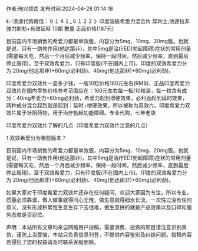 <p>作者:殉兴烦峦 发布时间:2024-04-28 01:14:18</p>
<p>《✅港澳代购薇信：６１４１_６１２２ 》印度超級希愛力混合片 犀利士,他達拉非 強力助勃+有效延時 10顆 數量 正品价格(187元) </p>
									<p>目前国内市场销售的希爱力都是单效版，内容分为5mg、10mg、20mg版。也就是说，只有一助勃作用(他达那非)，其中5mg是治疗ED(勃起障碍)症状的常用剂量(需要每天吃，然后一个月后减少频率，保持一段时间，然后减少频率，直到最后停止服用)。至于双效希爱力，只有印度版(不在国内上市)。印度的双效希爱力分为:20mg(他达那非)+60mg(必利劲)、40mg(他达那非)+60mg(必利劲)。</p><p></p><p>印度希爱力双效片一盒多少钱，一版10粒价格160元左右(RMB)，正品印度希爱力双效片在国内零售价格参考范围应在：160元左右每一板/10粒装，每一粒含有成分：40mg希爱力+60mg必利劲，希爱力起到增硬效果，必利劲起到延时效果，两种成分混合起到就是起到：延时+增硬效果，所以被称为双效片。印度希爱力双效片属于壮阳药物，用于治疗勃起功能障碍。专业代购，七年老店</p><p>印度希爱力双效片了解的几点（印度希爱力双效片注意的几点）</p><p>1.双效希爱分为哪些版本？</p><p>目前国内市场销售的希爱力都是单效版，内容分为5mg、10mg、20mg版。也就是说，只有一助勃作用(他达那非)，其中5mg是治疗ED(勃起障碍)症状的常用剂量(需要每天吃，然后一个月后减少频率，保持一段时间，然后减少频率，直到最后停止服用)。至于双效希爱力，只有印度版(不在国内上市)。印度的双效希爱力分为:20mg(他达那非)+60mg(必利劲)、40mg(他达那非)+60mg(必利劲)。</p><p>如果大家对于印度希爱力双效片还存在任何疑问，欢迎大家因为专注，所以专业，质量必须靠谱，做人做事就得问心无愧，做生意就得细水长流，一次性过没有任何意义，没有形成积累性生意生存下去很难，做生意拼的就是产品效果以及口碑和服务态度是否到位。</p>				声明：本站所有文章均来自网络用户投稿，需要消费、投资的项目请注意识别真伪，谨防上当受骗，本站只负责信息刊登，不提供内容鉴别及纠纷问题。投稿内容若侵犯了您的权益请及时联系客服删除。				
